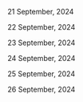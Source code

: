 21 September, 2024

22 September, 2024

23 September, 2024

24 September, 2024

25 September, 2024

26 September, 2024